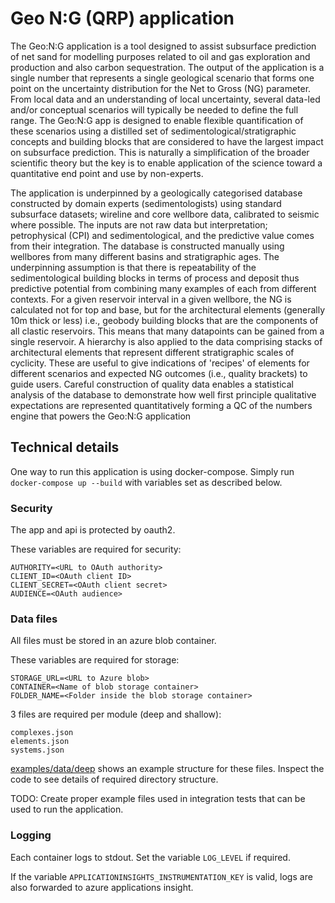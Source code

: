 # Geo N:G (QRP) application

The Geo:N:G application is a tool designed to assist subsurface prediction of net sand for modelling purposes related to oil and gas exploration and production and also carbon sequestration. The output of the application is a single number that represents a single geological scenario that forms one point on the uncertainty distribution for the Net to Gross (NG) parameter. From local data and an understanding of local uncertainty, several data-led and/or conceptual scenarios will typically be needed to define the full range. The Geo:N:G app is designed to enable flexible quantification of these scenarios using a distilled set of sedimentological/stratigraphic concepts and building blocks that are considered to have the largest impact on subsurface prediction. This is naturally a simplification of the broader scientific theory but the key is to enable application of the science toward a quantitative end point and use by non-experts.

The application is underpinned by a geologically categorised database constructed by domain experts (sedimentologists) using standard subsurface datasets; wireline and core wellbore data, calibrated to seismic where possible. The inputs are not raw data but interpretation; petrophysical (CPI) and sedimentological, and the predictive value comes from their integration. The database is constructed manually using wellbores from many different basins and stratigraphic ages. The underpinning assumption is that there is repeatability of the sedimentological building blocks in terms of process and deposit thus predictive potential from combining many examples of each from different contexts. For a given reservoir interval in a given wellbore, the NG is calculated not for top and base, but for the architectural elements (generally 10m thick or less) i.e., geobody building blocks that are the components of all clastic reservoirs. This means that many datapoints can be gained from a single reservoir. A hierarchy is also applied to the data comprising stacks of architectural elements that represent different stratigraphic scales of cyclicity. These are useful to give indications of 'recipes' of elements for different scenarios and expected NG outcomes (i.e., quality brackets) to guide users. Careful construction of quality data enables a statistical analysis of the database to demonstrate how well first principle qualitative expectations are represented quantitatively forming a QC of the numbers engine that powers the Geo:N:G application

## Technical details

One way to run this application is using docker-compose. Simply run `docker-compose up --build` with variables set as described below.

### Security

The app and api is protected by oauth2.

These variables are required for security:
```
AUTHORITY=<URL to OAuth authority>
CLIENT_ID=<OAuth client ID>
CLIENT_SECRET=<OAuth client secret>
AUDIENCE=<OAuth audience>
```

### Data files

All files must be stored in an azure blob container.

These variables are required for storage:
```
STORAGE_URL=<URL to Azure blob>
CONTAINER=<Name of blob storage container>
FOLDER_NAME=<Folder inside the blob storage container>
```

3 files are required per module (deep and shallow):
```
complexes.json
elements.json
systems.json
```

[examples/data/deep](examples/data/deep) shows an example structure for these files. Inspect the code to see details of required directory structure.

TODO: Create proper example files used in integration tests that can be used to run the application.

### Logging

Each container logs to stdout. Set the variable `LOG_LEVEL` if required.

If the variable `APPLICATIONINSIGHTS_INSTRUMENTATION_KEY` is valid, logs are also forwarded to azure applications insight.
